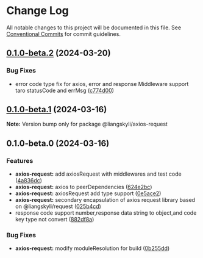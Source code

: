 # Change Log

All notable changes to this project will be documented in this file.
See [Conventional Commits](https://conventionalcommits.org) for commit guidelines.

## [0.1.0-beta.2](https://github.com/liangskyli/request/compare/v0.1.0-beta.1...v0.1.0-beta.2) (2024-03-20)


### Bug Fixes

* error code type fix for axios, error and response Middleware support taro statusCode and errMsg ([c774d00](https://github.com/liangskyli/request/commit/c774d00dcc91c047b1a0e180de4226cc2052d831))



## [0.1.0-beta.1](https://github.com/liangskyli/request/compare/v0.1.0-beta.0...v0.1.0-beta.1) (2024-03-16)

**Note:** Version bump only for package @liangskyli/axios-request





## 0.1.0-beta.0 (2024-03-16)


### Features

* **axios-request:** add axiosRequest with middlewares and test code ([4a836dc](https://github.com/liangskyli/request/commit/4a836dc12ccf77713a68222f71fd25dc4631c03c))
* **axios-request:** axios to peerDependencies ([624e2bc](https://github.com/liangskyli/request/commit/624e2bc16f382b0e254cc5a84bb5e2237f9d1c07))
* **axios-request:** axiosRequest add type support ([0e5ace2](https://github.com/liangskyli/request/commit/0e5ace2ff20bfe3bded619250c59593f6e77e0ed))
* **axios-request:** secondary encapsulation of axios request library based on @liangskyli/request ([025b4cd](https://github.com/liangskyli/request/commit/025b4cd8fb2fb3b1919c9a06db8ff82fc85fb626))
* response code support number,response data string to object,and code key type not convert ([882df8a](https://github.com/liangskyli/request/commit/882df8ae943037188e43a06e4192eef50e8b8bcf))


### Bug Fixes

* **axios-request:** modify moduleResolution for build ([0b255dd](https://github.com/liangskyli/request/commit/0b255dd6231580aa41108d63957e773b5aea1b47))
